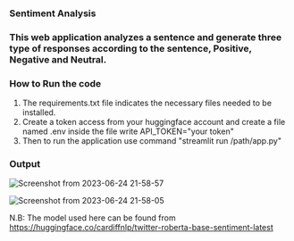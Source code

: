 ### Sentiment Analysis
### This web application analyzes a sentence and generate three type of responses according to the sentence, Positive, Negative and Neutral.
### How to Run the code
1. The requirements.txt file indicates the necessary files needed to be installed.
2. Create a token access from your huggingface account and create a file named .env inside the file write API_TOKEN="your token"
3. Then to run the application use command "streamlit run /path/app.py"

### Output
![Screenshot from 2023-06-24 21-58-57](https://github.com/azizul104/sentimentanalysis/assets/96073261/7ebf993c-eeaf-4b89-b05b-5890b93552bb)

![Screenshot from 2023-06-24 21-58-05](https://github.com/azizul104/sentimentanalysis/assets/96073261/76bb68d1-df45-4010-806c-d31b5c6925d7)

N.B: The model used here can be found from https://huggingface.co/cardiffnlp/twitter-roberta-base-sentiment-latest

